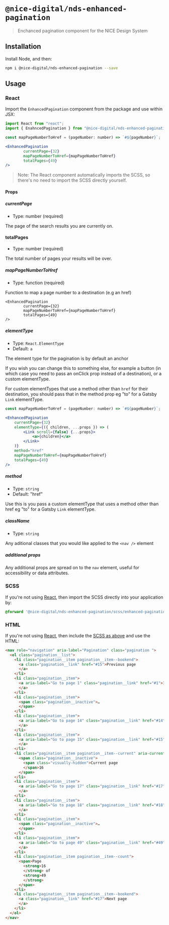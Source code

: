 # `@nice-digital/nds-enhanced-pagination`

> Enchanced pagination component for the NICE Design System

## Installation

Install Node, and then:

```sh
npm i @nice-digital/nds-enhanced-pagination --save
```

## Usage

### React

Import the `EnhancedPagination` component from the package and use within JSX:

```jsx
import React from "react";
import { EnahncedPagination } from "@nice-digital/nds-enhanced-pagination";

const mapPageNumberToHref = (pageNumber: number) => `#${pageNumber}`;

<EnhancedPagination
		currentPage={32}
		mapPageNumberToHref={mapPageNumberToHref}
		totalPages={49}
/>
```

> Note: The React component automatically imports the SCSS, so there's no need to import the SCSS directly yourself.

#### Props

##### currentPage

- Type: number (required)

The page of the search results you are currently on.

#### totalPages

- Type: number (required)

The total number of pages your results will be over.

##### mapPageNumberToHref
- Type: function (required)

Function to map a page number to a destination (e.g an href)
```
<EnhancedPagination
		currentPage={32}
		mapPageNumberToHref={mapPageNumberToHref}
		totalPages={49}
/>
```

##### elementType

- Type: `React.ElementType`
- Default: `a`

The element type for the pagination is by default an anchor 

If you wish you can change this to something else, for example a button (in which case you need to pass an onClick prop instead of a destination), or a custom elementType.

For custom elementTypes that use a method other than `href` for their destination, you should pass that in the method prop eg "to" for a Gatsby `Link` elementType.

```jsx
const mapPageNumberToHref = (pageNumber: number) => `#${pageNumber}`;

<EnhancedPagination
	currentPage={32}
    elementType={({ children, ...props }) => (
		<Link scroll={false} {...props}>
			<a>{children}</a>
		</Link>
	)}
	method="href"
	mapPageNumberToHref={mapPageNumberToHref}
	totalPages={49}
/>


```

##### method

- Type: `string`
- Default: "href"

Use this is you pass a custom elementType that uses a method other than href eg "to" for a Gatsby `Link` elementType.

##### className

- Type: `string`

Any aditional classes that you would like applied to the `<nav />` element 

##### additional props

Any additional props are spread on to the `nav` element, useful for accessibility or data attributes.

### SCSS

If you're not using [React](#react), then import the SCSS directly into your application by:

```scss
@forward '@nice-digital/nds-enhanced-pagination/scss/enhanced-pagination';
```

### HTML

If you're not using [React](#react), then include the [SCSS as above](#scss) and use the HTML:

```html
<nav role="navigation" aria-label="Pagination" class="pagination ">
  <ol class="pagination__list">
    <li class="pagination__item pagination__item--bookend">
      <a class="pagination__link" href="#15">Previous page
      </a>
    </li>
    <li class="pagination__item">
      <a aria-label="Go to page 1" class="pagination__link" href="#1">1
      </a>
    </li>
    <li class="pagination__item">
      <span class="pagination__inactive">…
      </span>
    </li>
    <li class="pagination__item">
      <a aria-label="Go to page 14" class="pagination__link" href="#14">14
      </a>
    </li>
    <li class="pagination__item">
      <a aria-label="Go to page 15" class="pagination__link" href="#15">15
      </a>
    </li>
    <li class="pagination__item pagination__item--current" aria-current="true">
      <span class="pagination__inactive">
        <span class="visually-hidden">Current page 
        </span>16
      </span>
    </li>
    <li class="pagination__item">
      <a aria-label="Go to page 17" class="pagination__link" href="#17">17
      </a>
    </li>
    <li class="pagination__item">
      <a aria-label="Go to page 18" class="pagination__link" href="#18">18
      </a>
    </li>
    <li class="pagination__item">
      <span class="pagination__inactive">…
      </span>
    </li>
    <li class="pagination__item">
      <a aria-label="Go to page 49" class="pagination__link" href="#49">49
      </a>
    </li>
    <li class="pagination__item pagination__item--count">
      <span>Page 
        <strong>16
        </strong> of 
        <strong>49
        </strong>
      </span>
    </li>
    <li class="pagination__item pagination__item--bookend">
      <a class="pagination__link" href="#17">Next page
      </a>
    </li>
  </ol>
</nav>

```
